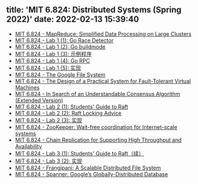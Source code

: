 title: 'MIT 6.824: Distributed Systems (Spring 2022)'
date: 2022-02-13 15:39:40
---

* [MIT 6.824 - MapReduce: Simplified Data Processing on Large Clusters](/2022/02/13/mit-6.824-map-reduce/)
* [MIT 6.824 - Lab 1 (1): Go Race Detector](/2022/03/24/mit-6.824-lab1-go-race-detector/)
* [MIT 6.824 - Lab 1 (2): Go buildmode](/2022/03/26/mit-6.824-lab1-go-buildmode-plugin/)
* [MIT 6.824 - Lab 1 (3): 示例程序](/2022/03/27/mit-6.824-lab1-sequential-mapreduce/)
* [MIT 6.824 - Lab 1 (4): Go RPC](/2022/04/04/mit-6.824-lab1-go-rpc/)
* [MIT 6.824 - Lab 1 (5): 实现](/2022/04/10/mit-6.824-lab1-implementation/)
* [MIT 6.824 - The Google File System](/2022/04/19/mit-6.824-gfs/)
* [MIT 6.824 - The Design of a Practical System for Fault-Tolerant Virtual Machines](/2022/04/24/mit-6.824-vm-ft/)
* [MIT 6.824 - In Search of an Understandable Consensus Algorithm (Extended Version)](/2022/05/03/mit-6.824-raft/)
* [MIT 6.824 - Lab 2 (1): Students' Guide to Raft](/2022/05/06/mit-6.824-lab2-students-guide-to-raft/)
* [MIT 6.824 - Lab 2 (2): Raft Locking Advice](/2022/05/07/mit-6.824-lab2-raft-locking-advice/)
* [MIT 6.824 - Lab 2 (3): 实现](/2022/05/15/mit-6.824-lab2-implementation/)
* [MIT 6.824 - ZooKeeper: Wait-free coordination for Internet-scale systems](/2022/05/19/mit-6.824-zookeeper/)
* [MIT 6.824 - Chain Replication for Supporting High Throughput and Availability](/2022/05/25/mit-6.824-chain-replication/)
* [MIT 6.824 - Lab 3 (1): Students' Guide to Raft（续）](/2022/05/30/mit-6.824-lab3-students-guide-to-raft-part-2/)
* [MIT 6.824 - Lab 3 (2): 实现](/2022/06/04/mit-6.824-lab3-implementation/)
* [MIT 6.824 - Frangipani: A Scalable Distributed File System](/2022/06/11/mit-6.824-frangipani/)
* [MIT 6.824 - Spanner: Google’s Globally-Distributed Database](/2022/06/18/mit-6.824-spanner/)